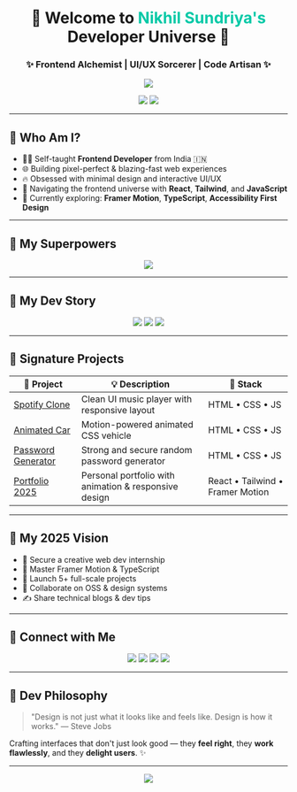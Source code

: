 <h1 align="center">💎 Welcome to <span style="color:#00C9A7">Nikhil Sundriya's</span> Developer Universe 🚀</h1>
<h3 align="center">✨ Frontend Alchemist | UI/UX Sorcerer | Code Artisan ✨</h3>

<p align="center">
  <img src="https://readme-typing-svg.herokuapp.com?font=Fira+Code&weight=500&size=24&pause=1000&color=00C9A7&center=true&vCenter=true&width=700&lines=Code+is+Art.;Design+meets+Logic.;Bringing+Ideas+to+Life+with+React+%26+Tailwind;Pixel-Perfect+Frontend+Craftsmanship"/>
</p>

<p align="center">
  <img src="https://komarev.com/ghpvc/?username=nikhilsundriya&label=Visitors&color=00C9A7&style=flat-square" />
  <img src="https://img.shields.io/github/followers/nikhilsundriya?label=Follow&style=social" />
</p>

---

## 🧬 Who Am I?

- 🧑‍💻 Self-taught **Frontend Developer** from India 🇮🇳
- 🌐 Building pixel-perfect & blazing-fast web experiences
- 🔥 Obsessed with minimal design and interactive UI/UX
- 🧭 Navigating the frontend universe with **React**, **Tailwind**, and **JavaScript**
- 🚀 Currently exploring: **Framer Motion**, **TypeScript**, **Accessibility First Design**

---

## 🚀 My Superpowers

<p align="center">
  <img src="https://skillicons.dev/icons?i=html,css,js,react,tailwind,ts,vite,figma,vscode,git,github,netlify" />
</p>

---

## 🌟 My Dev Story

<p align="center">
  <img src="https://github-readme-stats.vercel.app/api?username=nikhilsundriya&show_icons=true&theme=tokyonight&hide_border=true" />
  <img src="https://github-readme-streak-stats.herokuapp.com/?user=nikhilsundriya&theme=tokyonight&hide_border=true" />
  <img src="https://github-readme-stats.vercel.app/api/top-langs/?username=nikhilsundriya&layout=compact&theme=tokyonight&hide_border=true"/>
</p>

---

## 🌈 Signature Projects

| 🚀 Project | 💡 Description | 🧪 Stack |
|-----------|----------------|----------|
| [Spotify Clone](https://github.com/nikhilsundriya/spotify-clone) | Clean UI music player with responsive layout | HTML • CSS • JS |
| [Animated Car](https://github.com/nikhilsundriya/Animated-Car) | Motion-powered animated CSS vehicle | HTML • CSS • JS |
| [Password Generator](https://github.com/nikhilsundriya/password-generator) | Strong and secure random password generator | HTML • CSS • JS |
| [Portfolio 2025](https://github.com/nikhilsundriya/portfolio) | Personal portfolio with animation & responsive design | React • Tailwind • Framer Motion |

---

## 📅 My 2025 Vision

- 🎯 Secure a creative web dev internship
- 🧠 Master Framer Motion & TypeScript
- 📂 Launch 5+ full-scale projects
- 🤝 Collaborate on OSS & design systems
- ✍️ Share technical blogs & dev tips

---

## 🔗 Connect with Me

<p align="center">
  <a href="mailto:nikhilchoudhary2508@gmail.com"><img src="https://img.shields.io/badge/Gmail-D14836?style=for-the-badge&logo=gmail&logoColor=white"/></a>
  <a href="https://linkedin.com/in/nikhilsundriya"><img src="https://img.shields.io/badge/LinkedIn-0077B5?style=for-the-badge&logo=linkedin&logoColor=white"/></a>
  <a href="https://www.instagram.com/nikhil_choudhary25/"><img src="https://img.shields.io/badge/Instagram-E4405F?style=for-the-badge&logo=instagram&logoColor=white"/></a>
  <a href="https://www.hackerrank.com/nikhilsundriya"><img src="https://img.shields.io/badge/HackerRank-2EC866?style=for-the-badge&logo=HackerRank&logoColor=white"/></a>
</p>

---

## 🧠 Dev Philosophy

> "Design is not just what it looks like and feels like. Design is how it works." — Steve Jobs

Crafting interfaces that don't just look good — they **feel right**, they **work flawlessly**, and they **delight users**. ✨

---

<p align="center">
  <img src="https://capsule-render.vercel.app/api?type=waving&color=00C9A7&height=150&section=footer"/>
</p>
